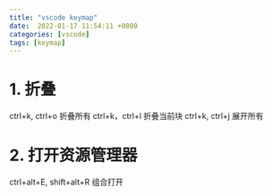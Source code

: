```yaml
---
title: "vscode keymap"
date:  2022-01-17 11:54:11 +0800
categories: [vscode]
tags: [keymap]
---
```


# 1. 折叠

ctrl+k, ctrl+o 折叠所有
ctrl+k，ctrl+l 折叠当前块
ctrl+k, ctrl+j 展开所有

# 2. 打开资源管理器

ctrl+alt+E, shift+alt+R 组合打开
